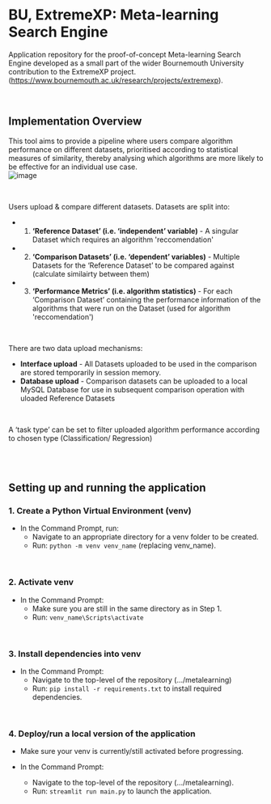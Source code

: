 # BU, ExtremeXP: Meta-learning Search Engine
Application repository for the proof-of-concept Meta-learning Search Engine developed as a small part of the wider Bournemouth University contribution to the ExtremeXP project.
(https://www.bournemouth.ac.uk/research/projects/extremexp).

<br>

## Implementation Overview
This tool aims to provide a pipeline where users compare algorithm performance on different datasets, prioritised according to statistical measures of similarity, thereby analysing which algorithms are more likely to be effective for an individual use case.
<br>
![image](https://github.com/user-attachments/assets/bc999c48-470f-46ac-9fd1-b4ed9227feb2)

<br>

Users upload & compare different datasets. Datasets are split into:
- 1. **‘Reference Dataset’ (i.e. ‘independent’ variable)** - A singular Dataset which requires an algorithm 'reccomendation'
- 2. **‘Comparison Datasets’ (i.e. ‘dependent’ variables)** - Multiple Datasets for the ‘Reference Dataset’ to be compared against (calculate similairty between them)
- 3. **‘Performance Metrics’ (i.e. algorithm statistics)** - For each ‘Comparison Dataset’ containing the performance information of the algorithms that were run on the Dataset (used for algorithm 'reccomendation')

<br>

There are two data upload mechanisms:
- **Interface upload** - All Datasets uploaded to be used in the comparison are stored temporarily in session memory.
- **Database upload** - Comparison datasets can be uploaded to a local MySQL Database for use in subsequent comparison operation with uloaded Reference Datasets

<br>

A ‘task type’ can be set to filter uploaded algorithm performance according to chosen type (Classification/ Regression)

<br>
<br>

## Setting up and running the application

### 1. Create a Python Virtual Environment (venv)
- In the Command Prompt, run:
  - Navigate to an appropriate directory for a venv folder to be created.
  - Run: `python -m venv venv_name` (replacing venv_name).

<br>

### 2. Activate venv
- In the Command Prompt:
  - Make sure you are still in the same directory as in Step 1.
  - Run: `venv_name\Scripts\activate`

<br>

### 3. Install dependencies into venv
- In the Command Prompt:
  - Navigate to the top-level of the repository (.../metalearning)
  - Run: `pip install -r requirements.txt` to install required dependencies.

<br>

### 4. Deploy/run a local version of the application
- Make sure your venv is currently/still activated before progressing.

- In the Command Prompt:
  - Navigate to the top-level of the repository (.../metalearning).
  - Run: `streamlit run main.py` to launch the application.

<br>
